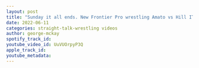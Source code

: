 ```yaml
---
layout: post
title: "Sunday it all ends. New Frontier Pro wrestling Amato vs Hill IT….ALL….ENDS"
date: 2022-06-11
categories: straight-talk-wrestling videos
author: george-mckay
spotify_track_id: 
youtube_video_id: UuVUOrpyP3Q
apple_track_id: 
youtube_metadata: 
---
```


